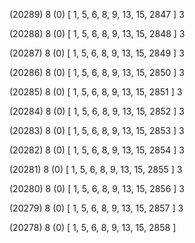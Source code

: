 (20289) 8 (0) [ 1, 5, 6, 8, 9, 13, 15, 2847 ] 3 


(20288) 8 (0) [ 1, 5, 6, 8, 9, 13, 15, 2848 ] 3 


(20287) 8 (0) [ 1, 5, 6, 8, 9, 13, 15, 2849 ] 3 


(20286) 8 (0) [ 1, 5, 6, 8, 9, 13, 15, 2850 ] 3 


(20285) 8 (0) [ 1, 5, 6, 8, 9, 13, 15, 2851 ] 3 


(20284) 8 (0) [ 1, 5, 6, 8, 9, 13, 15, 2852 ] 3 


(20283) 8 (0) [ 1, 5, 6, 8, 9, 13, 15, 2853 ] 3 


(20282) 8 (0) [ 1, 5, 6, 8, 9, 13, 15, 2854 ] 3 


(20281) 8 (0) [ 1, 5, 6, 8, 9, 13, 15, 2855 ] 3 


(20280) 8 (0) [ 1, 5, 6, 8, 9, 13, 15, 2856 ] 3 


(20279) 8 (0) [ 1, 5, 6, 8, 9, 13, 15, 2857 ] 3 


(20278) 8 (0) [ 1, 5, 6, 8, 9, 13, 15, 2858 ]  

